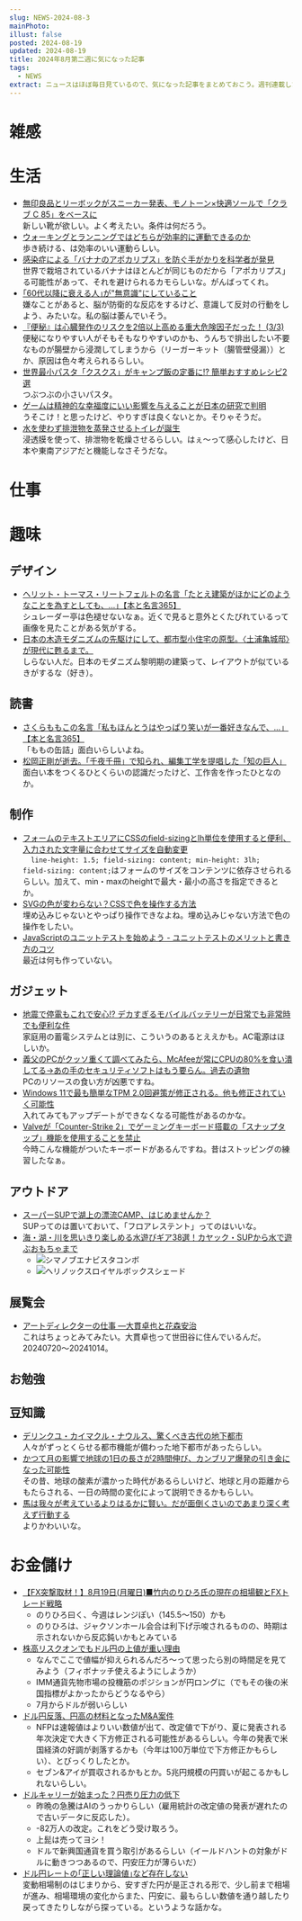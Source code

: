 ```yaml
---
slug: NEWS-2024-08-3
mainPhoto: 
illust: false
posted: 2024-08-19
updated: 2024-08-19
title: 2024年8月第二週に気になった記事
tags:
  - NEWS
extract: ニュースはほぼ毎日見ているので、気になった記事をまとめておこう。週刊連載したい。
---
```


# 雑感

# 生活

- [無印良品とリーボックがスニーカー発表、モノトーン×快適ソールで「クラブ C 85」をベースに](https://www.fashion-press.net/news/122650?media=line)  
  新しい靴が欲しい。よく考えたい。条件は何だろう。
- [ウォーキングとランニングではどちらが効率的に運動できるのか](https://gigazine.net/news/20240817-running-or-walking-efficient/)  
  歩き続ける、は効率のいい運動らしい。
- [感染症による「バナナのアポカリプス」を防ぐ手がかりを科学者が発見](https://gigazine.net/news/20240820-banana-apocalypse-tricky-genetics-fungus/)  
  世界で栽培されているバナナはほとんどが同じものだから「アポカリプス」る可能性があって、それを避けられるカモらしいな。がんばってくれ。
- [｢60代以降に衰える人｣が"無意識"にしていること](https://toyokeizai.net/articles/-/808184?page=5)  
  嫌なことがあると、脳が防衛的な反応をするけど、意識して反対の行動をしよう、みたいな。私の脳は萎んでいそう。
- [『便秘』は心臓発作のリスクを2倍以上高める重大危険因子だった！ (3/3)](https://nazology.net/archives/158737/3)  
  便秘になりやすい人がそもそもなりやすいのかも、うんちで排出したい不要なものが腸壁から浸潤してしまうから（リーガーキット（腸管壁侵漏））とか、原因は色々考えられるらしい。
 - [世界最小パスタ「クスクス」がキャンプ飯の定番に!? 簡単おすすめレシピ2選](https://www.bepal.net/archives/455168)  
   つぶつぶの小さいパスタ。
  - [ゲームは精神的な幸福度にいい影響を与えることが日本の研究で判明](https://gigazine.net/news/20240824-game-improve-mental-health/)  
    うそこけ！と思ったけど、やりすぎは良くないとか。そりゃそうだ。
  - [水を使わず排泄物を蒸発させるトイレが誕生](https://gigazine.net/news/20240824-waterless-toilet-ithrone/)  
    浸透膜を使って、排泄物を乾燥させるらしい。はぇ〜って感心したけど、日本や東南アジアだと機能しなさそうだな。
# 仕事

# 趣味

## デザイン

- [ヘリット・トーマス・リートフェルトの名言「たとえ建築がほかにどのようなことを為すとしても、…」【本と名言365】](https://casabrutus.com/categories/culture/420056)  
  シュレーダー亭は色褪せないなぁ。近くで見ると意外とくたびれているって画像を見たことがある気がする。
- [日本の木造モダニズムの先駆けにして、都市型小住宅の原型。〈土浦亀城邸〉が現代に甦るまで。](https://casabrutus.com/categories/architecture/418131)  
  しらない人だ。日本のモダニズム黎明期の建築って、レイアウトが似ているきがするな（好き）。
## 読書

- [さくらももこの名言「私もほんとうはやっぱり笑いが一番好きなんで、…」【本と名言365】](https://casabrutus.com/categories/culture/419595)  
  「ももの缶詰」面白いらしいよね。
- [松岡正剛が逝去。「千夜千冊」で知られ、編集工学を提唱した「知の巨人」](https://www.cinra.net/article/202408-whn-matsuokaseigow_edteam)  
  面白い本をつくるひとくらいの認識だったけど、工作舎を作ったひとなのか。
## 制作

- [フォームのテキストエリアにCSSのfield-sizingとlh単位を使用すると便利、入力された文字量に合わせてサイズを自動変更](https://coliss.com/articles/build-websites/operation/css/css-tips-for-textarea.html)  
  `  line-height: 1.5; field-sizing: content; min-height: 3lh;`  
  `field-sizing: content;`はフォームのサイズをコンテンツに依存させられるらしい。加えて、min・maxのheightで最大・最小の高さを指定できるとか。
- [SVGの色が変わらない？CSSで色を操作する方法](https://qiita.com/tasukuwatanabe/items/99ba6476d550edfead08)  
  埋め込みじゃないとやっぱり操作できなよね。埋め込みじゃない方法で色の操作をしたい。
- [JavaScriptのユニットテストを始めよう - ユニットテストのメリットと書き方のコツ](https://ics.media/entry/240820/)  
  最近は何も作っていない。

## ガジェット

- [地震で停電もこれで安心!? デカすぎるモバイルバッテリーが日常でも非常時でも便利な件](https://internet.watch.impress.co.jp/docs/column/teleworkgoods/1616464.html)  
  家庭用の蓄電システムとは別に、こういうのあるとええかも。AC電源はほしいか。
- [義父のPCがクッソ重くて調べてみたら、McAfeeが常にCPUの80%を食い潰してる→あの手のセキュリティソフトはもう要らん。過去の遺物](https://togetter.com/li/2419635)  
  PCのリソースの食い方が凶悪ですね。
- [Windows 11で最も簡単なTPM 2.0回避策が修正される。他も修正されていく可能性](https://gazlog.jp/entry/windows11-tpm2-bypass-block/)  
  入れてみてもアップデートができなくなる可能性があるのかな。
- [Valveが「Counter-Strike 2」でゲーミングキーボード搭載の「スナップタップ」機能を使用することを禁止](https://gigazine.net/news/20240821-counter-strike-2-snap-tap/)  
  今時こんな機能がついたキーボードがあるんですね。昔はストッピングの練習したなぁ。
## アウトドア

- [スーパーSUPで湖上の漂流CAMP、はじめませんか？](https://www.bepal.net/archives/456175)  
  SUPってのは置いておいて、「フロアレステント」ってのはいいな。
- [海・湖・川を思いきり楽しめる水遊びギア38選！カヤック・SUPから水で遊ぶおもちゃまで](https://www.bepal.net/archives/456416)  
  - ![シマノブエナビスタコンボ](../../images/news/2024-08-19-NEWS/01.png)
  - ![ヘリノックスロイヤルボックスシェード](../../images/news/2024-08-19-NEWS/02.png)

## 展覧会

- [アートディレクターの仕事 ―大貫卓也と花森安治](https://www.japandesign.ne.jp/event/artdirector-setagayaartmuseum/)  
  これはちょっとみてみたい。大貫卓也って世田谷に住んでいるんだ。20240720〜20241014。

## お勉強

## 豆知識

- [デリンクユ・カイマクル・ナウルス、驚くべき古代の地下都市](https://karapaia.com/archives/52333924.html)  
  人々がずっとくらせる都市機能が備わった地下都市があったらしい。
- [かつて月の影響で地球の1日の長さが2時間伸び、カンブリア爆発の引き金になった可能性](https://karapaia.com/archives/52334038.html)  
  その昔、地球の酸素が濃かった時代があるらしいけど、地球と月の距離からもたらされる、一日の時間の変化によって説明できるかもらしい。
- [馬は我々が考えているよりはるかに賢い。だが面倒くさいのであまり深く考えず行動する](https://karapaia.com/archives/52334111.html)  
  よりかわいいな。
# お金儲け

- [【FX突撃取材！】8月19日(月曜日)■竹内のりひろ氏の現在の相場観とFXトレード戦略](https://kissfx.com/article/takeuchi20240819fx.html)  
  - のりひろ曰く、今週はレンジぽい（145.5〜150）かも
  - のりひろは、ジャクソンホール会合は利下げ示唆されるものの、時期は示されないから反応鈍いかもとみている
- [株高リスクオンでもドル円の上値が重い理由](https://note.com/hiroko_lounge/n/n228641426e99)  
  - なんでここで値幅が抑えられるんだろ〜って思ったら別の時間足を見てみよう（フィボナッチ使えるようにしようか）
  - IMM通貨先物市場の投機筋のポジションが円ロングに（でもその後の米国指標がよかったからどうなるやら）
  - 7月からドルが弱いらしい
- [ドル円反落、円高の材料となったM&A案件](https://note.com/hiroko_lounge/n/ne8ced3e2246c)  
  - NFPは速報値はよりいい数値が出て、改定値で下がり、夏に発表される年次決定で大きく下方修正される可能性があるらしい。今年の発表で米国経済の好調が剥落するかも（今年は100万単位で下方修正かもらしい）、とびっくりしたとか。
  - セブン&アイが買収されるかもとか。5兆円規模の円買いが起こるかもしれないらしい。
- [ドルキャリーが始まった？円売り圧力の低下](https://note.com/hiroko_lounge/n/n0f506bdec7e7)  
  - 昨晩の急騰はAIのうっかりらしい（雇用統計の改定値の発表が遅れたので古いデータに反応した）。
  - -82万人の改定。これをどう受け取ろう。
  - 上髭は売ってヨシ！
  - ドルで新興国通貨を買う取引があるらしい（イールドハントの対象がドルに動きつつあるので、円安圧力が薄らいだ）
- [ドル円レートの｢正しい理論値｣など存在しない](https://toyokeizai.net/articles/-/812705?page=4)  
  変動相場制のはじまりから、安すぎた円が是正される形で、少し前まで相場が進み、相場環境の変化からまた、円安に、最もらしい数値を通り越したり戻ってきたりしながら探っている。というような話かな。